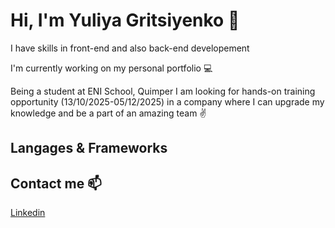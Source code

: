 <h1> Hi, I'm Yuliya Gritsiyenko 👋 </h1>
<p> <g-emoji class="g-emoji" alias="exploding_head" fallback-src="https://github.githubassets.com/images/icons/emoji/unicode/1f92p.png"></g-emoji>

I have skills in front-end and also back-end developement </p>
<p> I'm currently working on my personal portfolio 💻</p>

<p> Being a student at ENI School, Quimper I am looking for hands-on training opportunity (13/10/2025-05/12/2025) in a company where I can upgrade my knowledge and be a part of an amazing team ✌️	
</br>

<section class="skills">
  <h2>Langages & Frameworks</h2>
  

<h2> Contact me 📫</h2> 

<a href="https://www.linkedin.com/in/yuliya-g-939b35140/" rel="nofollow">Linkedin</a>
